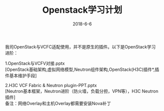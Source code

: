 ﻿---
layout: post
title: Openstack学习计划
header-img: "img/2018-06-06-paper14/2.jpg"
date: 2018-6-6
categories: blog
tags: [Openstack]
description: 进入云时代
---


我司OpenStack与VCFC适配使用，并不是原生的插件。以下是OpenStack学习进阶：<br>

1.OpenStack与VCFV对接.pptx<br>
[OpenStack基础架构,虚拟网络模型,Neutron组件架构,OpenStack(H3C)插件*,插件基本维护手段]<br>

2.H3C VCF Fabric & Neutron plugin-PPT.pptx<br>
[Neutron基本框架，Neutron进阶（防火墙，负载分担，VPN等），H3C Neutron插件]<br>
备注：网络Overlay和主机Overlay都需要安装Nova补丁<br>










